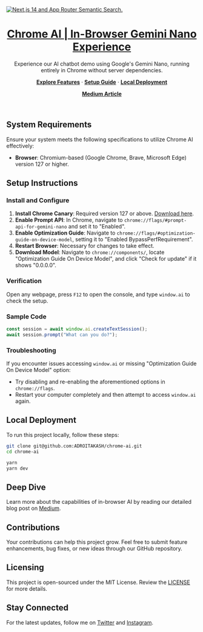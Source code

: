 <a href="https://chrome-window-ai.vercel.app/">
  <img alt="Next.js 14 and App Router Semantic Search." src="https://chrome-window-ai.vercel.app/cover-image.png">
  <h1 align="center">Chrome AI | In-Browser Gemini Nano Experience</h1>
</a>

<p align="center">
  Experience our AI chatbot demo using Google's Gemini Nano, running entirely in Chrome without server dependencies.
</p>

<p align="center">
  <a href="#system-requirements"><strong>Explore Features</strong></a> ·
  <a href="#setup-instructions"><strong>Setup Guide</strong></a> ·
  <a href="#local-deployment"><strong>Local Deployment</strong></a>
</p>

<p align="center">
  <a href="https://link.medium.com/keqpglVxTKb"><strong>Medium Article</strong></a>
</p>
<br/>

## System Requirements

Ensure your system meets the following specifications to utilize Chrome AI effectively:

- **Browser**: Chromium-based (Google Chrome, Brave, Microsoft Edge) version 127 or higher.

## Setup Instructions

### Install and Configure

1. **Install Chrome Canary**: Required version 127 or above. [Download here](https://www.google.com/chrome/canary/).
2. **Enable Prompt API**: In Chrome, navigate to `chrome://flags/#prompt-api-for-gemini-nano` and set it to "Enabled". 
3. **Enable Optimization Guide**: Navigate to `chrome://flags/#optimization-guide-on-device-model`, setting it to "Enabled BypassPerfRequirement".
4. **Restart Browser**: Necessary for changes to take effect.
5. **Download Model**: Navigate to `chrome://components/`, locate "Optimization Guide On Device Model", and click "Check for update" if it shows "0.0.0.0".

### Verification

Open any webpage, press `F12` to open the console, and type `window.ai` to check the setup.

### Sample Code

```javascript
const session = await window.ai.createTextSession();
await session.prompt("What can you do?");
```

### Troubleshooting

If you encounter issues accessing `window.ai` or missing "Optimization Guide On Device Model" option:
- Try disabling and re-enabling the aforementioned options in `chrome://flags`.
- Restart your computer completely and then attempt to access `window.ai` again.

## Local Deployment

To run this project locally, follow these steps:

```bash
git clone git@github.com:ADROITAKASH/chrome-ai.git
cd chrome-ai

yarn
yarn dev
```

## Deep Dive

Learn more about the capabilities of in-browser AI by reading our detailed blog post on [Medium](https://link.medium.com/keqpglVxTKb).

## Contributions

Your contributions can help this project grow. Feel free to submit feature enhancements, bug fixes, or new ideas through our GitHub repository.

## Licensing

This project is open-sourced under the MIT License. Review the [LICENSE](LICENSE.md) for more details.

## Stay Connected

For the latest updates, follow me on [Twitter](https://x.com/akashtdev) and [Instagram](https://www.instagram.com/akashtdev/).